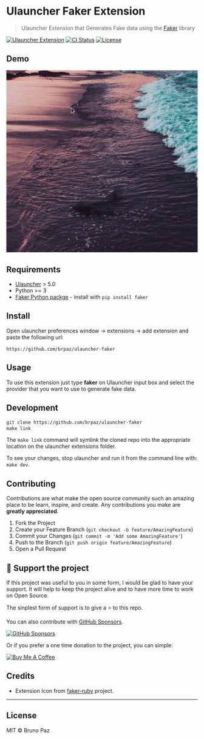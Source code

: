 # Ulauncher Faker Extension

> Ulauncher Extension that Generates Fake data using the [Faker](https://faker.readthedocs.io/en/master/index.html) library

[![Ulauncher Extension](https://img.shields.io/badge/Ulauncher-Extension-yellowgreen.svg?style=for-the-badge)](https://ext.ulauncher.io/)
[![CI Status](https://img.shields.io/github/workflow/status/brpaz/ulauncher-faker/CI?color=orange&label=actions&logo=github&logoColor=orange&style=for-the-badge)](https://github.com/brpaz/ulauncher-faker)
[![License](https://img.shields.io/github/license/brpaz/ulauncher-faker.svg?style=for-the-badge)](https://github.com/brpaz/ulauncher-faker/blob/master/LICENSE)


## Demo

![demo](demo.gif)

## Requirements

* [Ulauncher](https://github.com/Ulauncher/Ulauncher) > 5.0
* Python >= 3
* [Faker Python packge](https://faker.readthedocs.io/en/master/) - install with `pip install faker`

## Install

Open ulauncher preferences window -> extensions -> add extension and paste the following url:

```
https://github.com/brpaz/ulauncher-faker
```

## Usage

To use this extension just type **faker** on Ulauncher input box and select the provider that you want to use to generate fake data.

## Development

```
git clone https://github.com/brpaz/ulauncher-faker
make link
```

The `make link` command will symlink the cloned repo into the appropriate location on the ulauncher extensions folder.

To see your changes, stop ulauncher and run it from the command line with: `make dev`.

## Contributing

Contributions are what make the open source community such an amazing place to be learn, inspire, and create. Any contributions you make are **greatly appreciated**.

1. Fork the Project
2. Create your Feature Branch (`git checkout -b feature/AmazingFeature`)
3. Commit your Changes (`git commit -m 'Add some AmazingFeature'`)
4. Push to the Branch (`git push origin feature/AmazingFeature`)
5. Open a Pull Request

## 💛 Support the project

If this project was useful to you in some form, I would be glad to have your support.  It will help to keep the project alive and to have more time to work on Open Source.

The sinplest form of support is to give a ⭐️ to this repo.

You can also contribute with [GitHub Sponsors](https://github.com/sponsors/brpaz).

[![GitHub Sponsors](https://img.shields.io/badge/GitHub%20Sponsors-Sponsor%20Me-red?style=for-the-badge)](https://github.com/sponsors/brpaz)

Or if you prefer a one time donation to the project, you can simple:

<a href="https://www.buymeacoffee.com/Z1Bu6asGV" target="_blank"><img src="https://www.buymeacoffee.com/assets/img/custom_images/orange_img.png" alt="Buy Me A Coffee" 
style="height: auto !important;width: auto !important;" ></a>

## Credits

* Extension Icon from [faker-ruby](https://github.com/faker-ruby/faker) project.

--- 
## License

MIT &copy; Bruno Paz
